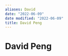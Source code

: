 ```yaml
---
aliases: David
date: "2022-06-09"
date modified: "2022-06-09"
title: David Peng
---
```


# David Peng
